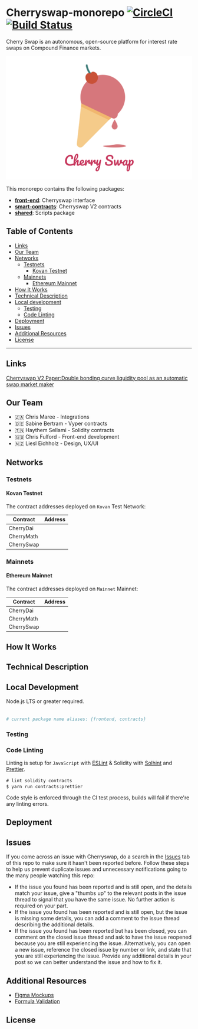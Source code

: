 # Cherryswap-monorepo [![CircleCI](https://circleci.com/gh/NeapolitanSwaps/CherrySwap/tree/master.svg?style=svg)](https://circleci.com/gh/NeapolitanSwaps/CherrySwap/tree/master) [![Build Status](https://travis-ci.com/NeapolitanSwaps/CherrySwap.svg?branch=master)](https://travis-ci.com/NeapolitanSwaps/CherrySwap)

Cherry Swap is an autonomous, open-source platform for interest rate swaps on Compound Finance markets.

![](./additionalResources/ScreenImage2.png)

This monorepo contains the following packages:

- **[front-end](packages/front-end)**: Cherryswap interface
- **[smart-contracts](packages/smart-contracts)**: Cherryswap V2 contracts
- **[shared](packages/shared)**: Scripts package

## Table of Contents

- [Links](#links)
- [Our Team](#our-team)
- [Networks](#networks)
  - [Testnets](#testnets)
    - [Kovan Testnet](#kovan-testnet)
  - [Mainnets](#mainnets)
    - [Ethereum Mainnet](#ethereum-mainnet)
- [How It Works](#how-it-works)
- [Technical Description](#technical-description)
- [Local development](#local-development)
    - [Testing](#testing)
    - [Code Linting](#code-linting)
- [Deployment](#deployment)
- [Issues](#issues)
- [Additional Resources](#additional-resources)
- [License](#license)

---

## Links

[Cherryswap V2 Paper:Double bonding curve liquidity pool as an automatic swap market maker](https://www.notion.so/neapolitan/Double-bonding-curve-liquidity-pool-as-an-automatic-swap-market-maker-e6f2eb5001244ed89832789e07e1ca71)

## Our Team

* 🇿🇦 Chris Maree - Integrations
* 🇩🇪 Sabine Bertram - Vyper contracts
* 🇹🇳 Haythem Sellami - Solidity contracts
* 🇬🇧 Chris Fulford - Front-end development
* 🇳🇿 Liesl Eichholz - Design, UX/UI

## Networks

### Testnets

#### Kovan Testnet

The contract addresses deployed on `Kovan` Test Network:

| Contract      | Address                                                                                                                       |
| ------------- | ----------------------------------------------------------------------------------------------------------------------------- |
| CherryDai     | []()                                                                                                                          |
| CherryMath    | []()                                                                                                                          |
| CherrySwap    | []()                                                                                                                          |

### Mainnets

#### Ethereum Mainnet

The contract addresses deployed on `Mainnet` Mainnet:

| Contract      | Address                                                                                                                       |
| ------------- | ----------------------------------------------------------------------------------------------------------------------------- |
| CherryDai     | []()                                                                                                                          |
| CherryMath    | []()                                                                                                                          |
| CherrySwap    | []()                                                                                                                          |

## How It Works

## Technical Description

## Local Development

Node.js LTS or greater required.

```bash

# current package name aliases: {frontend, contracts}
```

### Testing

### Code Linting

Linting is setup for `JavaScript` with [ESLint](https://eslint.org) & Solidity with [Solhint](https://protofire.github.io/solhint/) and [Prettier](https://prettier.io/).

    # lint solidity contracts
    $ yarn run contracts:prettier

Code style is enforced through the CI test process, builds will fail if there're any linting errors.

## Deployment

## Issues

If you come across an issue with Cherryswap, do a search in the [Issues](https://github.com/NeapolitanSwaps/CherrySwap/issues) tab of this repo to make sure it hasn't been reported before. Follow these steps to help us prevent duplicate issues and unnecessary notifications going to the many people watching this repo:

- If the issue you found has been reported and is still open, and the details match your issue, give a "thumbs up" to the relevant posts in the issue thread to signal that you have the same issue. No further action is required on your part.
- If the issue you found has been reported and is still open, but the issue is missing some details, you can add a comment to the issue thread describing the additional details.
- If the issue you found has been reported but has been closed, you can comment on the closed issue thread and ask to have the issue reopened because you are still experiencing the issue. Alternatively, you can open a new issue, reference the closed issue by number or link, and state that you are still experiencing the issue. Provide any additional details in your post so we can better understand the issue and how to fix it.

## Additional Resources

* [Figma Mockups]()
* [Formula Validation]()

## License